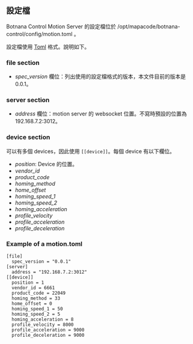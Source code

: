 ## 設定檔

Botnana Control Motion Server 的設定檔位於 /opt/mapacode/botnana-control/config/motion.toml 。

設定檔使用 [Toml](https://github.com/toml-lang/toml) 格式。說明如下。

### file section

* _spec_version_ 欄位：列出使用的設定檔格式的版本，本文件目前的版本是 0.0.1。

### server section

* _address_ 欄位：motion server 的 websocket 位置。不寫時預設的位置為 192.168.7.2:3012。

### device section

可以有多個 devices，因此使用 `[[device]]`。每個 device 有以下欄位。

* _position_: Device 的位置。
* _vendor_id_
* _product_code_
* _homing_method_
* _home_offset_
* _homing_speed_1_
* _homing_speed_2_
* _homing_acceleration_
* _profile_velocity_
* _profile_acceleration_
* _profile_deceleration_

### Example of a motion.toml

    [file]
      spec_version = "0.0.1"
    [server]
      address = "192.168.7.2:3012"
    [[device]]
      position = 1
      vendor_id = 6661
      product_code = 22049
      homing_method = 33
      home_offset = 0
      homing_speed_1 = 50
      homing_speed_2 = 5
      homing_acceleration = 8
      profile_velocity = 8000
      profile_acceleration = 9000
      profile_deceleration = 9000
